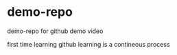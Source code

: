 # demo-repo
demo-repo for github demo video

first time learning github
learning is a contineous process
